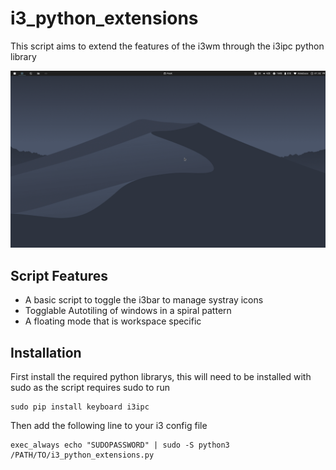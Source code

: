# i3_python_extensions
This script aims to extend the features of the i3wm through the i3ipc python library

![](showcase.gif)

## Script Features
- A basic script to toggle the i3bar to manage systray icons
- Togglable Autotiling of windows in a spiral pattern
- A floating mode that is workspace specific

## Installation
First install the required python librarys, this will need to be installed with sudo as the script requires sudo to run
```
sudo pip install keyboard i3ipc
```
Then add the following line to your i3 config file
```
exec_always echo "SUDOPASSWORD" | sudo -S python3 /PATH/TO/i3_python_extensions.py
```
